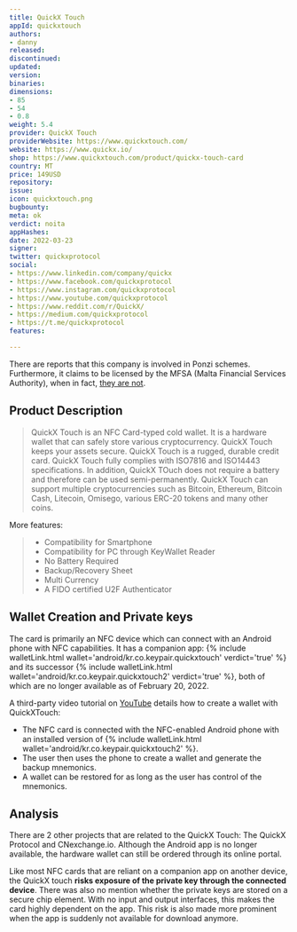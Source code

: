 ```yaml
---
title: QuickX Touch
appId: quickxtouch
authors:
- danny
released: 
discontinued: 
updated: 
version: 
binaries: 
dimensions:
- 85
- 54
- 0.8
weight: 5.4
provider: QuickX Touch
providerWebsite: https://www.quickxtouch.com/
website: https://www.quickx.io/
shop: https://www.quickxtouch.com/product/quickx-touch-card
country: MT
price: 149USD
repository: 
issue: 
icon: quickxtouch.png
bugbounty: 
meta: ok
verdict: noita
appHashes: 
date: 2022-03-23
signer: 
twitter: quickxprotocol
social:
- https://www.linkedin.com/company/quickx
- https://www.facebook.com/quickxprotocol
- https://www.instagram.com/quickxprotocol
- https://www.youtube.com/quickxprotocol
- https://www.reddit.com/r/QuickX/
- https://medium.com/quickxprotocol
- https://t.me/quickxprotocol
features: 

---
```


<div class="alertBox"><div>There are reports that this company is involved in Ponzi schemes. Furthermore, it claims to be licensed by the MFSA (Malta Financial Services Authority), when in fact, <a href="https://www.mfsa.mt/news-item/mfsa-warning-quickx-ltd-cnexchange-unlicensed-entity/">they are not</a>. 
 </div> </div>

## Product Description 

> QuickX Touch is an NFC Card-typed cold wallet. It is a hardware wallet that can safely store various cryptocurrency. QuickX Touch keeps your assets secure. QuickX Touch is a rugged, durable credit card. QuickX Touch fully complies with ISO7816 and ISO14443 specifications. In addition, QuickX TOuch does not require a battery and therefore can be used semi-permanently. QuickX Touch can support multiple cryptocurrencies such as Bitcoin, Ethereum, Bitcoin Cash, Litecoin, Omisego, various ERC-20 tokens and many other coins. 

More features:

> - Compatibility for Smartphone
> - Compatibility for PC through KeyWallet Reader
> - No Battery Required
> - Backup/Recovery Sheet
> - Multi Currency
> - A FIDO certified U2F Authenticator

## Wallet Creation and Private keys

The card is primarily an NFC device which can connect with an Android phone with NFC capabilities. It has a companion app: {% include walletLink.html wallet='android/kr.co.keypair.quickxtouch' verdict='true' %} and its successor {% include walletLink.html wallet='android/kr.co.keypair.quickxtouch2' verdict='true' %}, both of which are no longer available as of February 20, 2022. 

A third-party video tutorial on [YouTube](https://www.youtube.com/watch?v=5f_NSVqzSn0) details how to create a wallet with QuickXTouch: 

- The NFC card is connected with the NFC-enabled Android phone with an installed version of {% include walletLink.html wallet='android/kr.co.keypair.quickxtouch2' %}. 
- The user then uses the phone to create a wallet and generate the backup mnemonics. 
- A wallet can be restored for as long as the user has control of the mnemonics.

## Analysis 

There are 2 other projects that are related to the QuickX Touch: The QuickX Protocol and CNexchange.io. Although the Android app is no longer available, the hardware wallet can still be ordered through its online portal.

Like most NFC cards that are reliant on a companion app on another device, the QuickX touch **risks exposure of the private key through the connected device**. There was also no mention whether the private keys are stored on a secure chip element. With no input and output interfaces, this makes the card highly dependent on the app. This risk is also made more prominent when the app is suddenly not available for download anymore. 
